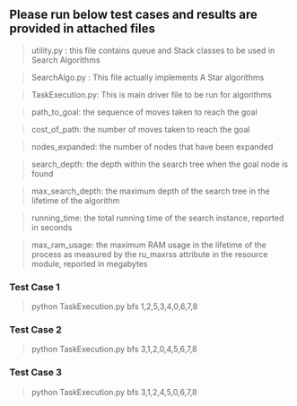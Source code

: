## Please run below test cases and results are provided in attached files
> utility.py : this file contains queue and Stack classes to be used in Search Algorithms

> SearchAlgo.py : This file actually implements A Star algorithms

> TaskExecution.py: This is main driver file to be run for algorithms

 > path_to_goal: the sequence of moves taken to reach the goal

> cost_of_path: the number of moves taken to reach the goal

> nodes_expanded: the number of nodes that have been expanded

> search_depth: the depth within the search tree when the goal node is found

> max_search_depth:  the maximum depth of the search tree in the lifetime of the algorithm

> running_time: the total running time of the search instance, reported in seconds

> max_ram_usage: the maximum RAM usage in the lifetime of the process as measured by the ru_maxrss attribute in the resource module, reported in megabytes


### Test Case 1
> python TaskExecution.py bfs 1,2,5,3,4,0,6,7,8

### Test Case 2
> python TaskExecution.py bfs 3,1,2,0,4,5,6,7,8

### Test Case 3
> python TaskExecution.py bfs 3,1,2,4,5,0,6,7,8
